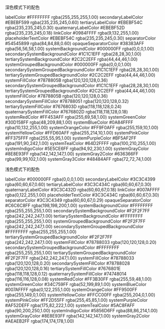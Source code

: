  深色模式下的配色
 
 labelColor	#FFFFFFFF	rgba(255,255,255,1.00)
 secondaryLabelColor	#EBEBF599	rgba(235,235,245,0.60)
 tertiaryLabelColor	#EBEBF54C	rgba(235,235,245,0.30)
 quaternaryLabelColor	#EBEBF52D	rgba(235,235,245,0.18)
 linkColor	#0984FFFF	rgba(9,132,255,1.00)
 placeholderTextColor	#EBEBF54C	rgba(235,235,245,0.30)
 separatorColor	#54545899	rgba(84,84,88,0.60)
 opaqueSeparatorColor	#38383AFF	rgba(56,56,58,1.00)
 systemBackgroundColor	#000000FF	rgba(0,0,0,1.00)
 secondarySystemBackgroundColor	#1C1C1EFF	rgba(28,28,30,1.00)
 tertiarySystemBackgroundColor	#2C2C2EFF	rgba(44,44,46,1.00)
 systemGroupedBackgroundColor	#000000FF	rgba(0,0,0,1.00)
 secondarySystemGroupedBackgroundColor	#1C1C1EFF	rgba(28,28,30,1.00)
 tertiarySystemGroupedBackgroundColor	#2C2C2EFF	rgba(44,44,46,1.00)
 systemFillColor	#7878805B	rgba(120,120,128,0.36)
 secondarySystemGroupedBackgroundColor	#1C1C1EFF	rgba(28,28,30,1.00)
 tertiarySystemGroupedBackgroundColor	#2C2C2EFF	rgba(44,44,46,1.00)
 systemFillColor	#7878805B	rgba(120,120,128,0.36)
 secondarySystemFillColor	#78788051	rgba(120,120,128,0.32)
 tertiarySystemFillColor	#7676803D	rgba(118,118,128,0.24)
 quaternarySystemFillColor	#7676802D	rgba(118,118,128,0.18)
 systemRedColor	#FF453AFF	rgba(255,69,58,1.00)
 systemGreenColor	#30D158FF	rgba(48,209,88,1.00)
 systemBlueColor	#0A84FFFF	rgba(10,132,255,1.00)
 systemOrangeColor	#FF9F0AFF	rgba(255,159,10,1.00)
 systemYellowColor	#FFD60AFF	rgba(255,214,10,1.00)
 systemPinkColor	#FF375FFF	rgba(255,55,95,1.00)
 systemPurpleColor	#BF5AF2FF	rgba(191,90,242,1.00)
 systemTealColor	#64D2FFFF	rgba(100,210,255,1.00)
 systemIndigoColor	#5E5CE6FF	rgba(94,92,230,1.00)
 systemGrayColor	#8E8E93FF	rgba(142,142,147,1.00)
 systemGray2Color	#636366FF	rgba(99,99,102,1.00)
 systemGray3Color	#48484AFF	rgba(72,72,74,1.00)

浅色模式下的配色

 labelColor	#000000FF	rgba(0,0,0,1.00)
 secondaryLabelColor	#3C3C4399	rgba(60,60,67,0.60)
 tertiaryLabelColor	#3C3C434C	rgba(60,60,67,0.30)
 quaternaryLabelColor	#3C3C432D	rgba(60,60,67,0.18)
 linkColor	#007AFFFF	rgba(0,122,255,1.00)
 placeholderTextColor	#3C3C434C	rgba(60,60,67,0.30)
 separatorColor	#3C3C4349	rgba(60,60,67,0.29)
 opaqueSeparatorColor	#C6C6C8FF	rgba(198,198,200,1.00)
 systemBackgroundColor	#FFFFFFFF	rgba(255,255,255,1.00)
 secondarySystemBackgroundColor	#F2F2F7FF	rgba(242,242,247,1.00)
 tertiarySystemBackgroundColor	#FFFFFFFF	rgba(255,255,255,1.00)
 systemGroupedBackgroundColor	#F2F2F7FF	rgba(242,242,247,1.00)
 secondarySystemGroupedBackgroundColor	#FFFFFFFF	rgba(255,255,255,1.00)
 tertiarySystemGroupedBackgroundColor	#F2F2F7FF	rgba(242,242,247,1.00)
 systemFillColor	#78788033	rgba(120,120,128,0.20)
 secondarySystemGroupedBackgroundColor	#FFFFFFFF	rgba(255,255,255,1.00)
 tertiarySystemGroupedBackgroundColor	#F2F2F7FF	rgba(242,242,247,1.00)
 systemFillColor	#78788033	rgba(120,120,128,0.20)
 secondarySystemFillColor	#78788028	rgba(120,120,128,0.16)
 tertiarySystemFillColor	#7676801E	rgba(118,118,128,0.12)
 quaternarySystemFillColor	#74748014	rgba(116,116,128,0.08)
 systemRedColor	#FF3B30FF	rgba(255,59,48,1.00)
 systemGreenColor	#34C759FF	rgba(52,199,89,1.00)
 systemBlueColor	#007AFFFF	rgba(0,122,255,1.00)
 systemOrangeColor	#FF9500FF	rgba(255,149,0,1.00)
 systemYellowColor	#FFCC00FF	rgba(255,204,0,1.00)
 systemPinkColor	#FF2D55FF	rgba(255,45,85,1.00)
 systemPurpleColor	#AF52DEFF	rgba(175,82,222,1.00)
 systemTealColor	#5AC8FAFF	rgba(90,200,250,1.00)
 systemIndigoColor	#5856D6FF	rgba(88,86,214,1.00)
 systemGrayColor	#8E8E93FF	rgba(142,142,147,1.00)
 systemGray2Color	#AEAEB2FF	rgba(174,174,178,1.00)